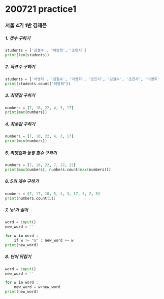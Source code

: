 <h1> 200721 practice1</h1> <h3>서울 4기 1반 김채은</h3>



<h5>1. 갯수 구하기</h5>

```python
students = ['김철수', '이영희', '조민지']
print(len(students))
```

<h5>2. 득표수 구하기</h5>

```python
students = ['이영희', '김철수', '이영희', '조민지', '김철수', '조민지', '이영희', '이영희']
print(students.count("이영희"))
```

<h5>3. 최댓값 구하기</h5>

```python
numbers = [7, 10, 22, 4, 3, 17]
print(max(numbers))
```

<h5>4. 최솟값 구하기</h5>

``` python
numbers = [7, 10, 22, 4, 3, 17]
print(min(numbers))
```

<h5>5. 최댓값과 등장 횟수 구하기</h5>

```python
numbers = [7, 10, 22, 7, 22, 22]
print(max(numbers), numbers.count(max(numbers)))
```

<h5>6. 5의 개수 구하기</h5>

```python
numbers = [7, 17, 10, 5, 4, 3, 17, 5, 2, 5]
print(numbers.count(5))
```

<h5>7.  'a'가 싫어</h5>

```python
word = input()
new_word = ''

for w in word :
    if w != "a" : new_word += w
print(new_word)
```

<h5>8. 단어 뒤집기</h5>

```python
word = input()
new_word = ''

for w in word : 
    new_word = w+new_word
print(new_word)
```


